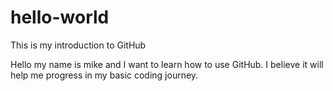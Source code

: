 # hello-world
This is my introduction to GitHub

Hello my name is mike and I want to learn how to use GitHub.
I believe it will help me progress in my basic coding journey.
